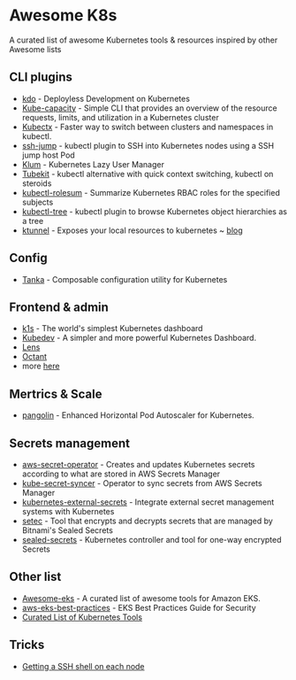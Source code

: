 # Awesome K8s

A curated list of awesome Kubernetes tools & resources inspired by other Awesome lists

CLI plugins
------------
* [kdo](https://github.com/stepro/kdo) - Deployless Development on Kubernetes
* [Kube-capacity](https://github.com/robscott/kube-capacity/) - Simple CLI that provides an overview of the resource requests, limits, and utilization in a Kubernetes cluster
* [Kubectx](https://github.com/ahmetb/kubectx) - Faster way to switch between clusters and namespaces in kubectl.
* [ssh-jump](https://github.com/yokawasa/kubectl-plugin-ssh-jump) - kubectl plugin to SSH into Kubernetes nodes using a SSH jump host Pod
* [Klum](https://github.com/ibuildthecloud/klum) - Kubernetes Lazy User Manager
* [Tubekit](https://github.com/reconquest/tubekit) - kubectl alternative with quick context switching, kubectl on steroids
* [kubectl-rolesum](https://github.com/Ladicle/kubectl-rolesum/) - Summarize Kubernetes RBAC roles for the specified subjects
* [kubectl-tree](https://github.com/ahmetb/kubectl-tree) - kubectl plugin to browse Kubernetes object hierarchies as a tree
* [ktunnel](https://github.com/omrikiei/ktunnel) - Exposes your local resources to kubernetes ~ [blog](https://mbuffett.com/posts/ktunnel-ngrok-replace/)

Config
------
* [Tanka](https://tanka.dev/) - Composable configuration utility for Kubernetes

Frontend & admin
-----------------
* [k1s](https://github.com/weibeld/k1s) - The world's simplest Kubernetes dashboard
* [Kubedev](https://github.com/relferreira/kubedev) - A simpler and more powerful Kubernetes Dashboard.
* [Lens](https://github.com/lensapp/lens)
* [Octant](https://github.com/vmware-tanzu/octant)
* more [here](https://ordina-jworks.github.io/cloud/2020/08/28/kubernetes-clients-comparison.html)

Mertrics & Scale
-----------------
* [pangolin](https://github.com/dpeckett/pangolin) - Enhanced Horizontal Pod Autoscaler for Kubernetes.

Secrets management
-------------------
* [aws-secret-operator](https://github.com/mumoshu/aws-secret-operator) - Creates and updates Kubernetes secrets according to what are stored in AWS Secrets Manager
* [kube-secret-syncer](https://github.com/contentful-labs/kube-secret-syncer) - Operator to sync secrets from AWS Secrets Manager
* [kubernetes-external-secrets](https://github.com/godaddy/kubernetes-external-secrets) - Integrate external secret management systems with Kubernetes
* [setec](https://github.com/anthonysterling/setec) - Tool that encrypts and decrypts secrets that are managed by Bitnami's Sealed Secrets
* [sealed-secrets](https://github.com/bitnami-labs/sealed-secrets) - Kubernetes controller and tool for one-way encrypted Secrets


Other list
----------
* [Awesome-eks](https://github.com/realvz/awesome-eks) - A curated list of awesome tools for Amazon EKS.
* [aws-eks-best-practices](https://aws.github.io/aws-eks-best-practices/iam/) - EKS Best Practices Guide for Security
* [Curated List of Kubernetes Tools](https://kubezilla.com/tools/)

Tricks 
-------
* [Getting a SSH shell on each node](https://gist.github.com/xandout/8d24558c75c53f3cb8bf0a97ec25fcfc)
